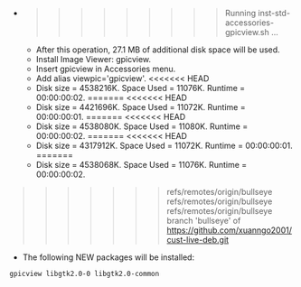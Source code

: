 * >>>>>>>>> Running inst-std-accessories-gpicview.sh ...
  * After this operation, 27.1 MB of additional disk space will be used.
  * Install Image Viewer: gpicview.
  * Insert gpicview in Accessories menu.
  * Add alias viewpic='gpicview'.
<<<<<<< HEAD
  * Disk size = 4538216K. Space Used = 11076K. Runtime = 00:00:00:02.
=======
<<<<<<< HEAD
  * Disk size = 4421696K. Space Used = 11072K. Runtime = 00:00:00:01.
=======
<<<<<<< HEAD
  * Disk size = 4538080K. Space Used = 11080K. Runtime = 00:00:00:02.
=======
<<<<<<< HEAD
  * Disk size = 4317912K. Space Used = 11072K. Runtime = 00:00:00:01.
=======
  * Disk size = 4538068K. Space Used = 11076K. Runtime = 00:00:00:02.
>>>>>>> refs/remotes/origin/bullseye
>>>>>>> refs/remotes/origin/bullseye
>>>>>>> refs/remotes/origin/bullseye
>>>>>>> branch 'bullseye' of https://github.com/xuanngo2001/cust-live-deb.git
  * The following NEW packages will be installed:
  ```bash
gpicview libgtk2.0-0 libgtk2.0-common
  ```

